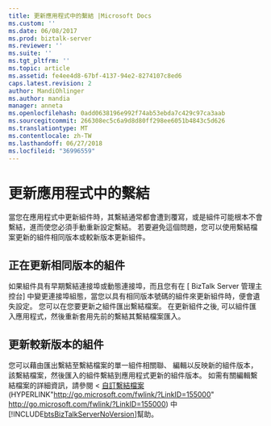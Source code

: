 ```yaml
---
title: 更新應用程式中的繫結 |Microsoft Docs
ms.custom: ''
ms.date: 06/08/2017
ms.prod: biztalk-server
ms.reviewer: ''
ms.suite: ''
ms.tgt_pltfrm: ''
ms.topic: article
ms.assetid: fe4ee4d8-67bf-4137-94e2-8274107c8ed6
caps.latest.revision: 2
author: MandiOhlinger
ms.author: mandia
manager: anneta
ms.openlocfilehash: 0add0638196e992f74ab53ebda7c429c97ca3aab
ms.sourcegitcommit: 266308ec5c6a9d8d80ff298ee6051b4843c5d626
ms.translationtype: MT
ms.contentlocale: zh-TW
ms.lasthandoff: 06/27/2018
ms.locfileid: "36996559"
---
```

# <a name="updating-the-bindings-in-an-application"></a>更新應用程式中的繫結
當您在應用程式中更新組件時，其繫結通常都會遭到覆寫，或是組件可能根本不會繫結，進而使您必須手動重新設定繫結。 若要避免這個問題，您可以使用繫結檔案更新的組件相同版本或較新版本更新組件。  
  
## <a name="updating-the-same-version-of-an-assembly"></a>正在更新相同版本的組件  
 如果組件具有早期繫結連接埠或動態連接埠，而且您有在 [ BizTalk Server 管理主控台] 中變更連接埠組態，當您以具有相同版本號碼的組件來更新組件時，便會遺失設定。 您可以在您要更新之組件匯出繫結檔案。 在更新組件之後, 可以組件匯入應用程式，然後重新套用先前的繫結其繫結檔案匯入。  
  
## <a name="updating-an-assembly-with-a-newer-version"></a>更新較新版本的組件  
 您可以藉由匯出繫結至繫結檔案的單一組件相關聯、 編輯以反映新的組件版本，該繫結檔案，然後匯入的組件繫結到應用程式更新的組件版本。 如需有關編輯繫結檔案的詳細資訊，請參閱 <<c0> [ 自訂繫結檔案](http://go.microsoft.com/fwlink/?LinkID=155000)(HYPERLINK"<http://go.microsoft.com/fwlink/?LinkID=155000>" <http://go.microsoft.com/fwlink/?LinkID=155000>) 中[!INCLUDE[btsBizTalkServerNoVersion](../includes/btsbiztalkservernoversion-md.md)]幫助。